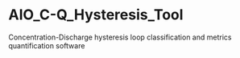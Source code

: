 # AIO_C-Q_Hysteresis_Tool
Concentration-Discharge hysteresis loop classification and metrics quantification software
